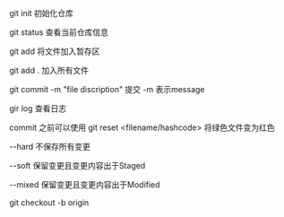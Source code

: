 git init 初始化仓库

git status 查看当前仓库信息

git add <filename> 将文件加入暂存区

git add . 加入所有文件

git commit -m "file discription"  提交 -m 表示message

gir log 查看日志

commit 之前可以使用 git reset <filename/hashcode> 将绿色文件变为红色 

--hard 不保存所有变更

--soft 保留变更且变更内容出于Staged

--mixed 保留变更且变更内容出于Modified

git checkout -b <name>origin<template> 分支名  以那个分支为模板  加origin 表示来自远程仓库

git branch 查看所有分支

git merge <branchName> 合并分支